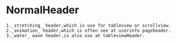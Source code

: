 # NormalHeader
    1._stretching_ header,which is use for tableview or scrollview.
    2._animation_ header,which is often see at userinfo pageheader.
    3._water_ wave header,is also use at tableviewHeader.
